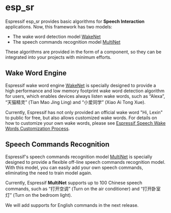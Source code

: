 # esp_sr

Espressif esp_sr provides basic algorithms for **Speech Interaction** applications. Now, this framework has two models:

* The wake word detection model [WakeNet](wake_words_engine/README.md)
* The speech commands recognition model [MultiNet](speech_commands_recognition/README.md) 

These algorithms are provided in the form of a component, so they can be integrated into your projects with minimum efforts.

## Wake Word Engine

Espressif wake word engine [WakeNet](wake_words_engine/README.md) is specially designed to provide a high performance and low memory footprint wake word detection algorithm for users, which enables devices always listen wake words, such as “Alexa”, “天猫精灵” (Tian Mao Jing Ling) and “小爱同学” (Xiao Ai Tong Xue).  

Currently, Espressif has not only provided an official wake word "Hi, Lexin" to public for free, but also allows customized wake words. For details on how to customize your own wake words, please see [Espressif Speech Wake Words Customization Process](wake_words_engine/ESP_Wake_Words_Customization.md).

## Speech Commands Recognition

Espressif's speech commands recognition model [MultiNet](speech_commands_recognition/README.md) is specially designed to provide a flexible off-line speech commands recognition model. With this model, you can easily add your own speech commands, eliminating the need to train model again.

Currently, Espressif **MultiNet** supports up to 100 Chinese speech commands, such as “打开空调” (Turn on the air conditioner) and “打开卧室灯” (Turn on the bedroom light). 

We will add supports for English commands in the next release.
